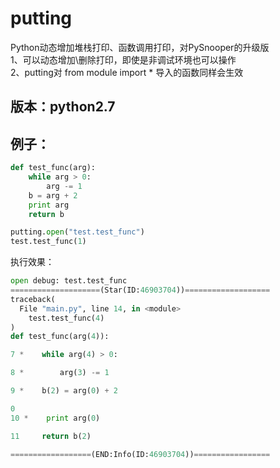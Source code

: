 # putting
Python动态增加堆栈打印、函数调用打印，对PySnooper的升级版  
1、可以动态增加\删除打印，即使是非调试环境也可以操作  
2、putting对 from module import * 导入的函数同样会生效  




## 版本：python2.7

## 例子：

```python
def test_func(arg):
    while arg > 0:
        arg -= 1
    b = arg + 2
    print arg
    return b
```

```python
putting.open("test.test_func")
test.test_func(1)
```

执行效果：

```python
open debug: test.test_func
====================(Star(ID:46903704))===================
traceback(
  File "main.py", line 14, in <module>
    test.test_func(4)
)
def test_func(arg(4)):

7 *    while arg(4) > 0:

8 *        arg(3) -= 1

9 *    b(2) = arg(0) + 2

0
10 *    print arg(0)

11     return b(2)

==================(END:Info(ID:46903704))=================
```
